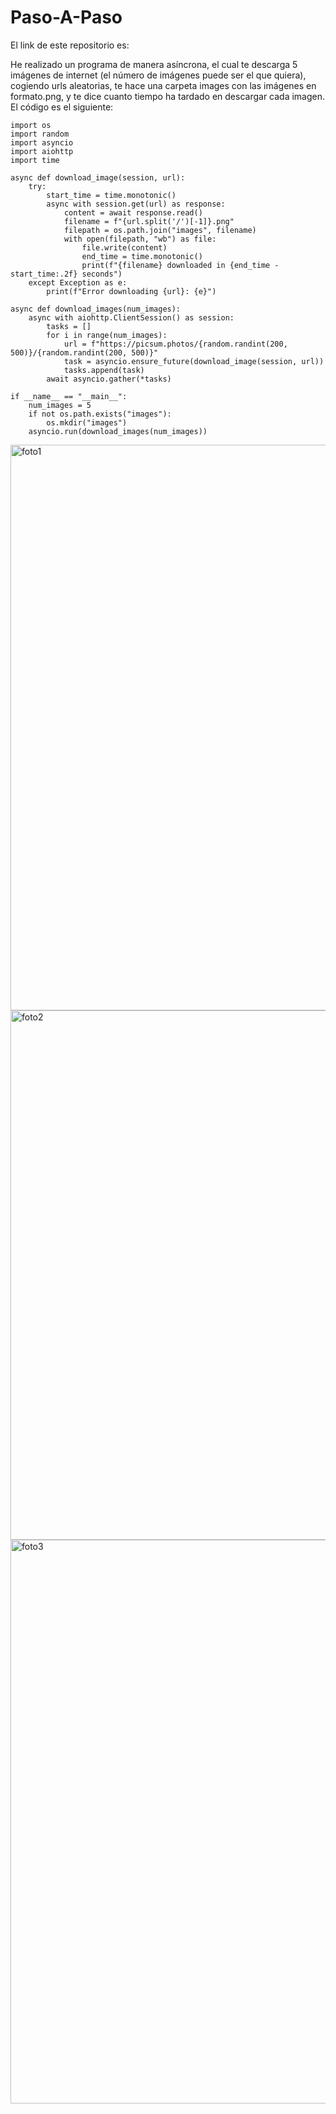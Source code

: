 # Paso-A-Paso

El link de este repositorio es:

He realizado un programa de manera asíncrona, el cual te descarga 5  imágenes  de internet (el número de imágenes puede ser el que quiera), cogiendo urls aleatorias, te hace una carpeta images con las imágenes en formato.png, y te dice cuanto tiempo ha tardado en descargar cada imagen. El código es el siguiente:


```
import os
import random
import asyncio
import aiohttp
import time

async def download_image(session, url):
    try:
        start_time = time.monotonic()
        async with session.get(url) as response:
            content = await response.read()
            filename = f"{url.split('/')[-1]}.png"
            filepath = os.path.join("images", filename)
            with open(filepath, "wb") as file:
                file.write(content)
                end_time = time.monotonic()
                print(f"{filename} downloaded in {end_time - start_time:.2f} seconds")
    except Exception as e:
        print(f"Error downloading {url}: {e}")

async def download_images(num_images):
    async with aiohttp.ClientSession() as session:
        tasks = []
        for i in range(num_images):
            url = f"https://picsum.photos/{random.randint(200, 500)}/{random.randint(200, 500)}"
            task = asyncio.ensure_future(download_image(session, url))
            tasks.append(task)
        await asyncio.gather(*tasks)

if __name__ == "__main__":
    num_images = 5
    if not os.path.exists("images"):
        os.mkdir("images")
    asyncio.run(download_images(num_images))
```

<img width="905" alt="foto1" src="https://user-images.githubusercontent.com/91721643/223157067-4f44b4db-0080-45a4-9c2a-ebf746efe3f9.png">


<img width="847" alt="foto2" src="https://user-images.githubusercontent.com/91721643/223157159-9bccbfa7-d434-407a-b599-203ffce9c1be.png">

<img width="902" alt="foto3" src="https://user-images.githubusercontent.com/91721643/223157221-96269959-9898-4299-b1a2-62d9b26f36fd.png">



